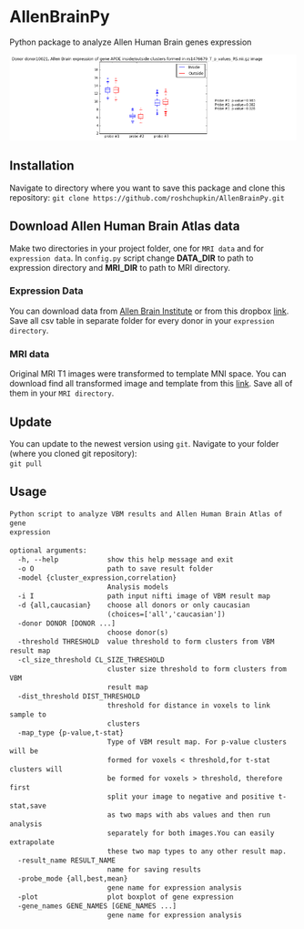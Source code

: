 # AllenBrainPy
Python package to analyze Allen Human Brain genes expression

![ ](./example.png) 

## Installation

Navigate to directory where you want to save this package and clone this repository:
     ```
     git clone https://github.com/roshchupkin/AllenBrainPy.git
     ```
## Download Allen Human Brain Atlas data
Make two directories in your project folder, one for `MRI data` and for `expression data`. 
In `config.py` script change **DATA_DIR** to path to expression directory and **MRI_DIR** to path to MRI directory. 
### Expression Data
You can download data from [Allen Brain Institute](http://human.brain-map.org/static/download) 
or from this dropbox [link](https://www.dropbox.com/sh/uzwgv320pce1h0a/AAASsTOMSpfKOLe5ZZSMoFlca?dl=0). 
Save all csv table in separate folder for every donor in your `expression directory`.
### MRI data
Original MRI T1 images were transformed to template MNI space. You can download find all transformed image
 and template from this [link](https://www.dropbox.com/sh/uzwgv320pce1h0a/AAASsTOMSpfKOLe5ZZSMoFlca?dl=0). Save all of them in your `MRI directory`.
## Update

You can update to the newest version using `git`. Navigate to your folder (where you cloned git repository):    
     ```
     git pull
     ```
     
## Usage

```
Python script to analyze VBM results and Allen Human Brain Atlas of gene
expression

optional arguments:
  -h, --help            show this help message and exit
  -o O                  path to save result folder
  -model {cluster_expression,correlation}
                        Analysis models
  -i I                  path input nifti image of VBM result map
  -d {all,caucasian}    choose all donors or only caucasian
                        (choices=['all','caucasian'])
  -donor DONOR [DONOR ...]
                        choose donor(s)
  -threshold THRESHOLD  value threshold to form clusters from VBM result map
  -cl_size_threshold CL_SIZE_THRESHOLD
                        cluster size threshold to form clusters from VBM
                        result map
  -dist_threshold DIST_THRESHOLD
                        threshold for distance in voxels to link sample to
                        clusters
  -map_type {p-value,t-stat}
                        Type of VBM result map. For p-value clusters will be
                        formed for voxels < threshold,for t-stat clusters will
                        be formed for voxels > threshold, therefore first
                        split your image to negative and positive t-stat,save
                        as two maps with abs values and then run analysis
                        separately for both images.You can easily extrapolate
                        these two map types to any other result map.
  -result_name RESULT_NAME
                        name for saving results
  -probe_mode {all,best,mean}
                        gene name for expression analysis
  -plot                 plot boxplot of gene expression
  -gene_names GENE_NAMES [GENE_NAMES ...]
                        gene name for expression analysis

```
